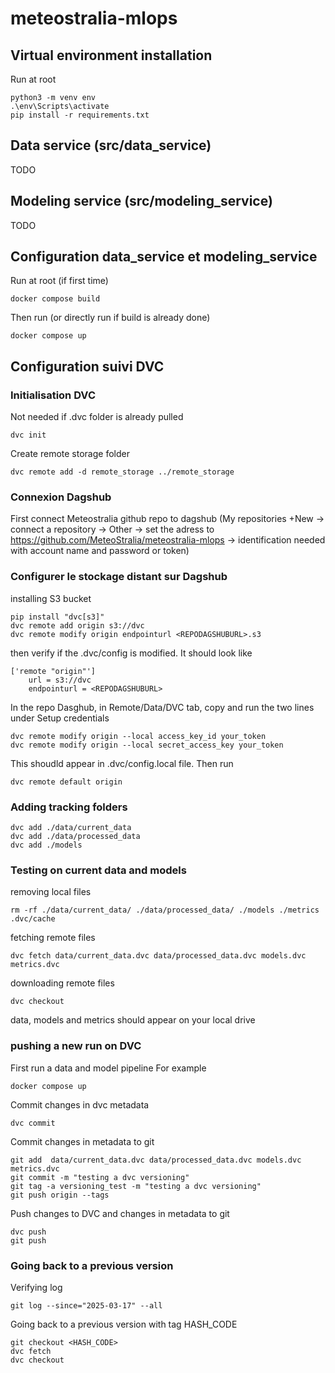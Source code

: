 # meteostralia-mlops

## Virtual environment installation 
Run at root 

```
python3 -m venv env     
.\env\Scripts\activate
pip install -r requirements.txt
```

## Data service (src/data_service)

TODO

## Modeling service (src/modeling_service)

TODO

## Configuration data_service et modeling_service
Run at root (if first time)
```
docker compose build 
```
Then run (or directly run if build is already done)

```
docker compose up
```

## Configuration suivi DVC

### Initialisation DVC
Not needed if .dvc folder is already pulled
```
dvc init
```

Create remote storage folder
```
dvc remote add -d remote_storage ../remote_storage
```

### Connexion Dagshub

First connect Meteostralia github repo to dagshub (My repositories +New -> connect a repository -> Other -> set the adress to https://github.com/MeteoStralia/meteostralia-mlops -> identification needed with account name and password or token)

### Configurer le stockage distant sur Dagshub
installing S3 bucket
```
pip install "dvc[s3]"
dvc remote add origin s3://dvc
dvc remote modify origin endpointurl <REPODAGSHUBURL>.s3
```
then verify if the .dvc/config is modified. It should look like

```
['remote "origin"']
    url = s3://dvc
    endpointurl = <REPODAGSHUBURL>
```

In the repo Dasghub, in Remote/Data/DVC tab, copy and run the two lines under Setup credentials

```
dvc remote modify origin --local access_key_id your_token
dvc remote modify origin --local secret_access_key your_token
```

This shoudld appear in .dvc/config.local file.
Then run 

```
dvc remote default origin
```

### Adding tracking folders

```
dvc add ./data/current_data
dvc add ./data/processed_data
dvc add ./models 
```

### Testing on current data and models

removing local files
```
rm -rf ./data/current_data/ ./data/processed_data/ ./models ./metrics .dvc/cache
```

fetching remote files
```
dvc fetch data/current_data.dvc data/processed_data.dvc models.dvc metrics.dvc
```

downloading remote files
```
dvc checkout
```

data, models and metrics should appear on your local drive

### pushing a new run on DVC
First run a data and model pipeline
For example
```
docker compose up
```

Commit changes in dvc metadata 
```
dvc commit
```

Commit changes in metadata to git
```
git add  data/current_data.dvc data/processed_data.dvc models.dvc metrics.dvc
git commit -m "testing a dvc versioning"
git tag -a versioning_test -m "testing a dvc versioning"
git push origin --tags
```

Push changes to DVC and changes in metadata to git
```
dvc push
git push
```

### Going back to a previous version
Verifying log 
```
git log --since="2025-03-17" --all
```

Going back to a previous version with tag HASH_CODE 
```
git checkout <HASH_CODE>
dvc fetch
dvc checkout
```
